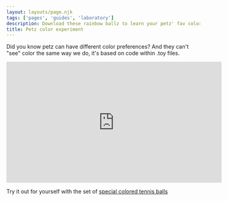 ```yaml
---
layout: layouts/page.njk
tags: ['pages', 'guides', 'laboratory']
description: Download these rainbow ballz to learn your petz' fav colors!
title: Petz color experiment
---
```


Did you know petz can have different color preferences? And they can't "see" color the same way we do, it's based on code within .toy files.

<iframe width="560" height="315" src="https://www.youtube.com/embed/ZyxfXMkUrgY" title="YouTube video player" frameborder="0" allow="accelerometer; autoplay; clipboard-write; encrypted-media; gyroscope; picture-in-picture" allowfullscreen></iframe>

Try it out for yourself with the set of [special colored tennis balls](https://github.com/melissamcewen/petz_color_test)